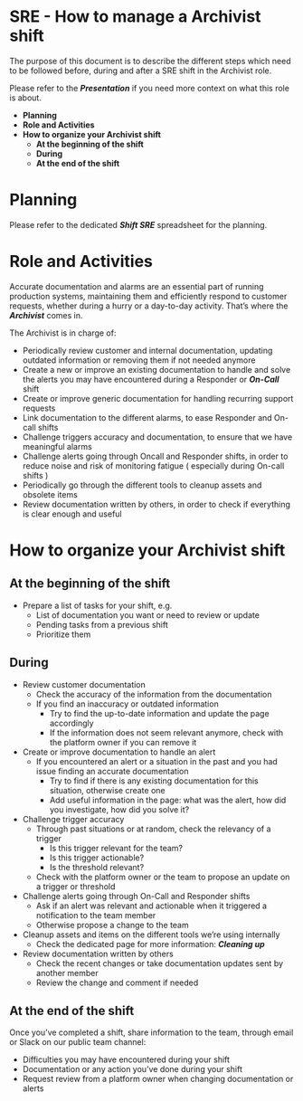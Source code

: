 # SRE - How to manage a Archivist shift

The purpose of this document is to describe the different steps
which need to be followed before, during and after a SRE shift in
the Archivist role.

Please refer to the ***Presentation*** if you need more context on
what this role is about.


- **Planning**
- **Role and Activities**
- **How to organize your Archivist shift**
    - **At the beginning of the shift**
    - **During**
    - **At the end of the shift**

# Planning

Please refer to the dedicated ***Shift SRE*** spreadsheet for the planning.

# Role and Activities

Accurate documentation and alarms are an essential part of running production systems, maintaining them and efficiently respond to customer requests, whether during a hurry or a day-to-day activity. That’s where the ***Archivist*** comes in.

The Archivist is in charge of:

- Periodically review customer and internal documentation, updating outdated information or removing them if not needed anymore
- Create a new or improve an existing documentation to handle and solve the alerts you may have encountered during a Responder or ***On-Call*** shift
- Create or improve generic documentation for handling recurring support requests
- Link documentation to the different alarms, to ease Responder and On-call shifts
- Challenge triggers accuracy and documentation, to ensure that we have meaningful alarms
- Challenge alerts going through Oncall and Responder shifts, in order to reduce noise and risk of monitoring fatigue ( especially during On-call shifts )
- Periodically go through the different tools to cleanup assets and obsolete items
- Review documentation written by others, in order to check if everything is clear enough and useful

# How to organize your Archivist shift

## At the beginning of the shift

- Prepare a list of tasks for your shift, e.g.
    - List of documentation you want or need to review or update
    - Pending tasks from a previous shift
    - Prioritize them

## During

- Review customer documentation
    - Check the accuracy of the information from the documentation
    - If you find an inaccuracy or outdated information
        - Try to find the up-to-date information and update the page accordingly
        - If the information does not seem relevant anymore, check with the platform owner if you can remove it
- Create or improve documentation to handle an alert
    - If you encountered an alert or a situation in the past and you had issue finding an accurate documentation
        - Try to find if there is any existing documentation for this situation, otherwise create one
        - Add useful information in the page: what was the alert, how did you investigate, how did you solve it?
- Challenge trigger accuracy
    - Through past situations or at random, check the relevancy of a trigger
        - Is this trigger relevant for the team?
        - Is this trigger actionable?
        - Is the threshold relevant?
    - Check with the platform owner or the team to propose an update on a trigger or threshold
- Challenge alerts going through On-Call and Responder shifts
    - Ask if an alert was relevant and actionable when it triggered a notification to the team member
    - Otherwise propose a change to the team
- Cleanup assets and items on the different tools we’re using internally
    - Check the dedicated page for more information: ***Cleaning up***
- Review documentation written by others
    - Check the recent changes or take documentation updates sent by another member
    - Review the change and comment if needed

## At the end of the shift

Once you’ve completed a shift, share information to the team, through email or Slack on our public team channel:

- Difficulties you may have encountered during your shift
- Documentation or any action you’ve done during your shift
- Request review from a platform owner when changing documentation or alerts


